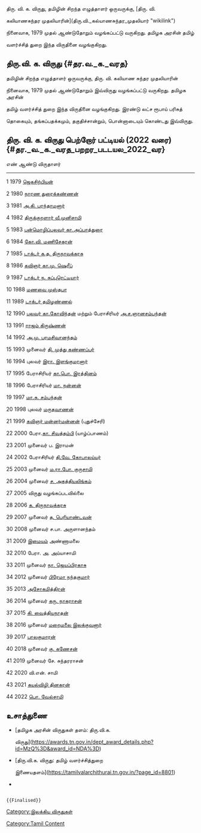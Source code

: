 திரு. வி. க. விருது, தமிழின் சிறந்த எழுத்தாளர் ஒருவருக்கு, [திரு. வி.
கலியாணசுந்தர முதலியாரின்](திரு.வி._கல்யாணசுந்தர_முதலியார் "wikilink")
நினைவாக, 1979 முதல் ஆண்டுதோறும் வழங்கப்பட்டு வருகிறது. தமிழக அரசின் தமிழ்
வளர்ச்சித் துறை இந்த விருதினை வழங்குகிறது.

## திரு.வி. க. விருது {#தர.வ._க._வரத}

தமிழின் சிறந்த எழுத்தாளர் ஒருவருக்கு, திரு. வி. கலியாண சுந்தர முதலியாரின்
நினைவாக, 1979 முதல் ஆண்டுதோறும் இவ்விருது வழங்கப்பட்டு வருகிறது. தமிழக அரசின்
தமிழ் வளர்ச்சித் துறை இந்த விருதினை வழங்குகிறது. இரண்டு லட்ச ரூபாய் பரிசுத்
தொகையும், தங்கப்பதக்கமும், தகுதிச்சான்றும், பொன்னாடையும் கொண்டது இவ்விருது.

## திரு. வி. க. விருது பெற்றோர் பட்டியல் (2022 வரை) {#தர._வ._க._வரத_பறறர_படடயல_2022_வர}

  எண்   ஆண்டு   விருதாளர்
  ---- ------ -------------------------------------------------------------------------------------------------------------
  1    1979   [ஜெகசிற்பியன்](ஜெகசிற்பியன் "wikilink")
  2    1980   [நாரண துரைக்கண்ணன்](நாரண_துரைக்கண்ணன் "wikilink")
  3    1981   [அ.கி. பரந்தாமனார்](அ.கி._பரந்தாமனார் "wikilink")
  4    1982   [திருக்குறளார் வீ.முனிசாமி](திருக்குறளார்_வீ.முனிசாமி "wikilink")
  5    1983   [பன்மொழிப்புலவர் கா.அப்பாத்துரை](கா.அப்பாத்துரை "wikilink")
  6    1984   [கோ.வி. மணிசேகரன்](கோவி._மணிசேகரன் "wikilink")
  7    1985   [டாக்டர் க.த. திருநாவுக்கரசு](க.த._திருநாவுக்கரசு "wikilink")
  8    1986   [கவிஞர் கா.மு. ஷெரீப்](கா.மு._ஷெரீப் "wikilink")
  9    1987   [டாக்டர் ந. சுப்புரெட்டியார்](ந._சுப்புரெட்டியார் "wikilink")
  10   1988   [மணவை முஸ்தபா](மணவை_முஸ்தபா "wikilink")
  11   1989   [டாக்டர் தமிழண்ணல்](தமிழண்ணல் "wikilink")
  12   1990   [புலவர் கா.கோவிந்தன்](புலவர்_கா._கோவிந்தன் "wikilink") மற்றும் பேராசிரியர் [அ.ச.ஞானசம்பந்தன்](அ.ச.ஞானசம்பந்தன் "wikilink")
  13   1991   [ராஜம் கிருஷ்ணன்](ராஜம்_கிருஷ்ணன் "wikilink")
  14   1992   [அ.மு. பரமசிவானந்தம்](அ.மு._பரமசிவானந்தம் "wikilink")
  15   1993   முனைவர் [தி. முத்து கண்ணப்பர்](தி._முத்து_கண்ணப்பர் "wikilink")
  16   1994   புலவர் [இரா. இளங்குமரனார்](இரா._இளங்குமரனார் "wikilink")
  17   1995   பேராசிரியர் [கா.பொ. இரத்தினம்](கா.பொ._இரத்தினம் "wikilink")
  18   1996   பேராசிரியர் [மா. நன்னன்](மா._நன்னன் "wikilink")
  19   1997   [மா.சு. சம்பந்தன்](மா.சு.சம்பந்தன் "wikilink")
  20   1998   புலவர் [மருதவாணன்](மருதவாணன் "wikilink")
  21   1999   [கவிஞர் மன்னர்மன்னன்](மன்னர்மன்னன் "wikilink") (புதுச்சேரி)
  22   2000   பேரா.[கா. சிவத்தம்பி](கா._சிவத்தம்பி "wikilink") (யாழ்ப்பாணம்)
  23   2001   முனைவர் ப. இராமன்
  24   2002   பேராசிரியர் [தி.வே. கோபாலய்யர்](தி.வே._கோபாலய்யர் "wikilink")
  25   2003   முனைவர் [ம.ரா.போ. குருசாமி](ம.ரா.போ.குருசாமி "wikilink")
  26   2004   முனைவர் [ச. அகத்தியலிங்கம்](ச._அகத்தியலிங்கம் "wikilink")
  27   2005   விருது வழங்கப்படவில்லை
  28   2006   [க. திருநாவுக்கரசு](க._திருநாவுக்கரசு "wikilink")
  29   2007   முனைவர் [த. பெரியாண்டவன்](த._பெரியாண்டவன் "wikilink")
  30   2008   முனைவர் ச.பா. அருளானந்தம்
  31   2009   [இமையம்](இமையம் "wikilink") அண்ணாமலை
  32   2010   பேரா. அ. அய்யாசாமி
  33   2011   முனைவர் [நா. ஜெயப்பிரகாசு](நா._ஜெயப்பிரகாசு "wikilink")
  34   2012   முனைவர் [பிரேமா நந்தகுமார்](பிரேமா_நந்தகுமார் "wikilink")
  35   2013   [அசோகமித்திரன்](அசோகமித்திரன் "wikilink")
  36   2014   முனைவர் [கரு. நாகராசன்](கரு._நாகராசன் "wikilink")
  37   2015   [கி. வைத்தியநாதன்](கி._வைத்தியநாதன் "wikilink")
  38   2016   முனைவர் [மறைமலை இலக்குவனார்](மறைமலை_இலக்குவனார் "wikilink")
  39   2017   [பாலகுமாரன்](பாலகுமாரன் "wikilink")
  40   2018   முனைவர் [கு. கணேசன்](கு._கணேசன் "wikilink")
  41   2019   முனைவர் சே. சுந்தரராசன்
  42   2020   வி.என். சாமி
  43   2021   [கயல்விழி தினகரன்](கயல்விழி_தினகரன் "wikilink")
  44   2022   [பொ. வேல்சாமி](பொ._வேல்சாமி "wikilink")

## உசாத்துணை

-   [தமிழக அரசின் விருதுகள் தளம்: திரு.வி.க.
    விருது](https://awards.tn.gov.in/dept_award_details.php?id=MzQ%3D&award_id=NDA%3D)
-   [திரு.வி.க. விருது: தமிழ் வளர்ச்சித்துறை
    இணையதளம்](https://tamilvalarchithurai.tn.gov.in/?page_id=8801)
-   

```{=mediawiki}
{{Finalised}}
```
[Category:இலக்கிய விருதுகள்](Category:இலக்கிய_விருதுகள் "wikilink")
[Category:Tamil Content](Category:Tamil_Content "wikilink")
